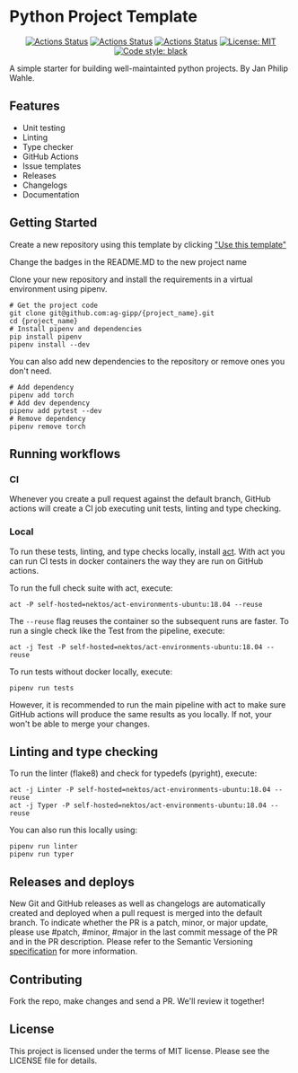 # Python Project Template

<p align="center">
<a href="https://github.com/ag-gipp/PythonProjectTemplate/actions"><img alt="Actions Status" src="https://github.com/ag-gipp/PythonProjectTemplate/workflows/Test/badge.svg"></a>
<a href="https://github.com/ag-gipp/PythonProjectTemplate/actions"><img alt="Actions Status" src="https://github.com/ag-gipp/PythonProjectTemplate/workflows/Linter/badge.svg"></a>
<a href="https://github.com/ag-gipp/PythonProjectTemplate/actions"><img alt="Actions Status" src="https://github.com/ag-gipp/PythonProjectTemplate/workflows/PyRight/badge.svg"></a>
<a href="https://github.com/ag-gipp/PythonProjectTemplate/blob/main/LICENSE"><img alt="License: MIT" src="https://black.readthedocs.io/en/stable/_static/license.svg"></a>
<a href="https://github.com/psf/black"><img alt="Code style: black" src="https://img.shields.io/badge/code%20style-black-000000.svg"></a>
</p>

A simple starter for building well-maintainted python projects.
By Jan Philip Wahle.

## Features

- Unit testing
- Linting
- Type checker
- GitHub Actions
- Issue templates
- Releases
- Changelogs
- Documentation

## Getting Started

Create a new repository using this template by clicking ["Use this template"](https://github.com/ag-gipp/PythonProjectTemplate/generate)

Change the badges in the README.MD to the new project name

Clone your new repository and install the requirements in a virtual environment using pipenv.

```console
# Get the project code
git clone git@github.com:ag-gipp/{project_name}.git
cd {project_name}
# Install pipenv and dependencies
pip install pipenv
pipenv install --dev
```

You can also add new dependencies to the repository or remove ones you don't need.

```console
# Add dependency
pipenv add torch
# Add dev dependency
pipenv add pytest --dev
# Remove dependency
pipenv remove torch
```

## Running workflows

### CI

Whenever you create a pull request against the default branch, GitHub actions will create a CI job executing unit tests, linting and type checking.

### Local

To run these tests, linting, and type checks locally, install [act](https://github.com/nektos/act). With act you can run CI tests in docker containers the way they are run on GitHub actions.

To run the full check suite with act, execute:

```console
act -P self-hosted=nektos/act-environments-ubuntu:18.04 --reuse
```

The `--reuse` flag reuses the container so the subsequent runs are faster.
To run a single check like the Test from the pipeline, execute:

```console
act -j Test -P self-hosted=nektos/act-environments-ubuntu:18.04 --reuse
```

To run tests without docker locally, execute:

```console
pipenv run tests
```

However, it is recommended to run the main pipeline with act to make sure GitHub actions will produce the same results as you locally. If not, your won't be able to merge your changes.

## Linting and type checking

To run the linter (flake8) and check for typedefs (pyright), execute:

```console
act -j Linter -P self-hosted=nektos/act-environments-ubuntu:18.04 --reuse
act -j Typer -P self-hosted=nektos/act-environments-ubuntu:18.04 --reuse
```

You can also run this locally using:

```console
pipenv run linter
pipenv run typer
```

## Releases and deploys

New Git and GitHub releases as well as changelogs are automatically created and deployed when a pull request is merged into the default branch.
To indicate whether the PR is a patch, minor, or major update, please use #patch, #minor, #major in the last commit message of the PR and in the PR description.
Please refer to the Semantic Versioning [specification](https://semver.org/) for more information.

## Contributing

Fork the repo, make changes and send a PR. We'll review it together!

## License

This project is licensed under the terms of MIT license. Please see the LICENSE file for details.

